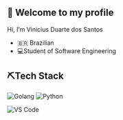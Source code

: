 ## 👋 Welcome to my profile 
 Hi, I’m Vinicius Duarte dos Santos
- 🇧🇷 Brazilian
- 💻Student of Software Engineering
## ⛏️Tech Stack 
![Golang](https://img.shields.io/badge/Golang-06062C?style=flat-square&logo=go) 
![Python](https://img.shields.io/badge/-Python-black?style=flat-square&logo=Python)


![VS Code](https://img.shields.io/badge/-VS%20Code-007ACC?style=flat-square&logo=visual-studio-code) 
